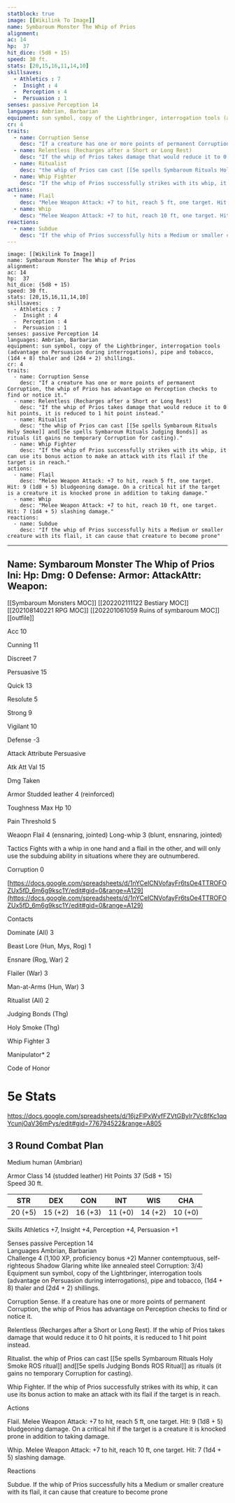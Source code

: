 ```yaml
---
statblock: true
image: [[Wikilink To Image]]
name: Symbaroum Monster The Whip of Prios
alignment:
ac: 14
hp:  37
hit_dice: (5d8 + 15)
speed: 30 ft.
stats: [20,15,16,11,14,10]
skillsaves:
  - Athletics : 7
  -  Insight : 4
  -  Perception : 4
  -  Persuasion : 1
senses: passive Perception 14
languages: Ambrian, Barbarian
equipment: sun symbol, copy of the Lightbringer, interrogation tools (advantage on Persuasion during interrogations), pipe and tobacco, (1d4 + 8) thaler and (2d4 + 2) shillings.
cr: 4
traits:
  - name: Corruption Sense
    desc: "If a creature has one or more points of permanent Corruption, the whip of Prios has advantage on Perception checks to find or notice it."
  - name: Relentless (Recharges after a Short or Long Rest)
    desc: "If the whip of Prios takes damage that would reduce it to 0 hit points, it is reduced to 1 hit point instead."
  - name: Ritualist
    desc: "the whip of Prios can cast [[5e spells Symbaroum Rituals Holy Smoke]] and[[5e spells Symbaroum Rituals Judging Bonds]] as rituals (it gains no temporary Corruption for casting)."
  - name: Whip Fighter
    desc: "If the whip of Prios successfully strikes with its whip, it can use its bonus action to make an attack with its flail if the target is in reach."
actions:
  - name: Flail
    desc: "Melee Weapon Attack: +7 to hit, reach 5 ft, one target. Hit: 9 (1d8 + 5) bludgeoning damage. On a critical hit if the target is a creature it is knocked prone in addition to taking damage."
  - name: Whip
    desc: "Melee Weapon Attack: +7 to hit, reach 10 ft, one target. Hit: 7 (1d4 + 5) slashing damage."
reactions:
  - name: Subdue
    desc: "If the whip of Prios successfully hits a Medium or smaller creature with its flail, it can cause that creature to become prone"
---
```

```statblock
image: [[Wikilink To Image]]
name: Symbaroum Monster The Whip of Prios
alignment:
ac: 14
hp:  37
hit_dice: (5d8 + 15)
speed: 30 ft.
stats: [20,15,16,11,14,10]
skillsaves:
  - Athletics : 7
  -  Insight : 4
  -  Perception : 4
  -  Persuasion : 1
senses: passive Perception 14
languages: Ambrian, Barbarian
equipment: sun symbol, copy of the Lightbringer, interrogation tools (advantage on Persuasion during interrogations), pipe and tobacco, (1d4 + 8) thaler and (2d4 + 2) shillings.
cr: 4
traits:
  - name: Corruption Sense
    desc: "If a creature has one or more points of permanent Corruption, the whip of Prios has advantage on Perception checks to find or notice it."
  - name: Relentless (Recharges after a Short or Long Rest)
    desc: "If the whip of Prios takes damage that would reduce it to 0 hit points, it is reduced to 1 hit point instead."
  - name: Ritualist
    desc: "the whip of Prios can cast [[5e spells Symbaroum Rituals Holy Smoke]] and[[5e spells Symbaroum Rituals Judging Bonds]] as rituals (it gains no temporary Corruption for casting)."
  - name: Whip Fighter
    desc: "If the whip of Prios successfully strikes with its whip, it can use its bonus action to make an attack with its flail if the target is in reach."
actions:
  - name: Flail
    desc: "Melee Weapon Attack: +7 to hit, reach 5 ft, one target. Hit: 9 (1d8 + 5) bludgeoning damage. On a critical hit if the target is a creature it is knocked prone in addition to taking damage."
  - name: Whip
    desc: "Melee Weapon Attack: +7 to hit, reach 10 ft, one target. Hit: 7 (1d4 + 5) slashing damage."
reactions:
  - name: Subdue
    desc: "If the whip of Prios successfully hits a Medium or smaller creature with its flail, it can cause that creature to become prone"
```
---
Name: Symbaroum Monster The Whip of Prios
Ini: 
Hp: 
Dmg: 0
Defense: 
Armor: 
AttackAttr: 
Weapon: 
---
[[Symbaroum Monsters MOC]]
[[202202111122 Bestiary MOC]]
[[202108140221 RPG MOC]]
[[202201061059 Ruins of symbaroum MOC]]
[[outfile]]

Acc 10

Cunning 11

Discreet 7

Persuasive 15

Quick 13

Resolute 5

Strong 9

Vigilant 10

Defense -3

Attack Attribute Persuasive

Atk Att Val 15

Dmg Taken

Armor Studded leather 4 (reinforced)

Toughness Max Hp 10

Pain Threshold 5

Weaopn Flail 4 (ensnaring, jointed) Long-whip 3 (blunt, ensnaring, jointed)

Tactics Fights with a whip in one hand and a flail in the other, and will only use the subduing ability in situations where they are outnumbered.

Corruption 0

[https://docs.google.com/spreadsheets/d/1nYCeICNVofayFr6tsOe4TTROFOZUx5fD_6m6g9ksc1Y/edit#gid=0&range=A129](https://docs.google.com/spreadsheets/d/1nYCeICNVofayFr6tsOe4TTROFOZUx5fD_6m6g9ksc1Y/edit#gid=0&range=A129)

Contacts

Dominate (All) 3

Beast Lore (Hun, Mys, Rog) 1

Ensnare (Rog, War) 2

Flailer (War) 3

Man-at-Arms (Hun, War) 3

Ritualist (All) 2

Judging Bonds (Thg)

Holy Smoke (Thg)

Whip Fighter 3

Manipulator* 2

Code of Honor

# 5e Stats 
https://docs.google.com/spreadsheets/d/16jzFlPxWvfFZVtGBylr7Vc8fKc1qqYcunjOaV36mPys/edit#gid=776794522&range=A805
## 3 Round Combat Plan

Medium human (Ambrian)

Armor Class 14 (studded leather) 
Hit Points 37 (5d8 + 15)  
Speed 30 ft.

| STR     | DEX     | CON     | INT     | WIS     | CHA     |
| ------- | ------- | ------- | ------- | ------- | ------- |
| 20 (+5) | 15 (+2) | 16 (+3) | 11 (+0) | 14 (+2) | 10 (+0) |

Skills Athletics +7, Insight +4, Perception +4, Persuasion +1

Senses passive Perception 14  
Languages Ambrian, Barbarian  
Challenge 4 (1,100 XP, proficiency bonus +2) 
Manner contemptuous, self-righteous 
Shadow Glaring white like annealed steel Corruption: 3/4)  
Equipment sun symbol, copy of the Lightbringer, interrogation tools (advantage on Persuasion during interrogations), pipe and tobacco, (1d4 + 8) thaler and (2d4 + 2) shillings.

Corruption Sense. If a creature has one or more points of permanent Corruption, the whip of Prios has advantage on Perception checks to find or notice it.

Relentless (Recharges after a Short or Long Rest). If the whip of Prios takes damage that would reduce it to 0 hit points, it is reduced to 1 hit point instead.

Ritualist. the whip of Prios can cast [[5e spells Symbaroum Rituals Holy Smoke ROS ritual]] and[[5e spells Judging Bonds ROS Ritual]] as rituals (it gains no temporary Corruption for casting).

Whip Fighter. If the whip of Prios successfully strikes with its whip, it can use its bonus action to make an attack with its flail if the target is in reach.

Actions

Flail. Melee Weapon Attack: +7 to hit, reach 5 ft, one target. Hit: 9 (1d8 + 5) bludgeoning damage. On a critical hit if the target is a creature it is knocked prone in addition to taking damage.

Whip. Melee Weapon Attack: +7 to hit, reach 10 ft, one target. Hit: 7 (1d4 + 5) slashing damage.

Reactions

Subdue. If the whip of Prios successfully hits a Medium or smaller creature with its flail, it can cause that creature to become prone

